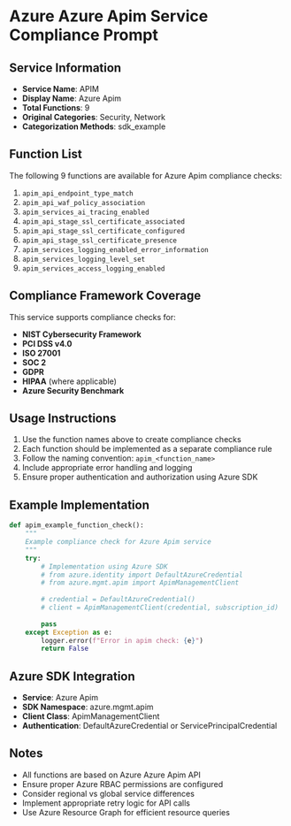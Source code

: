 # Azure Azure Apim Service Compliance Prompt

## Service Information
- **Service Name**: APIM
- **Display Name**: Azure Apim
- **Total Functions**: 9
- **Original Categories**: Security, Network
- **Categorization Methods**: sdk_example

## Function List
The following 9 functions are available for Azure Apim compliance checks:

1. `apim_api_endpoint_type_match`
2. `apim_api_waf_policy_association`
3. `apim_services_ai_tracing_enabled`
4. `apim_api_stage_ssl_certificate_associated`
5. `apim_api_stage_ssl_certificate_configured`
6. `apim_api_stage_ssl_certificate_presence`
7. `apim_services_logging_enabled_error_information`
8. `apim_services_logging_level_set`
9. `apim_services_access_logging_enabled`


## Compliance Framework Coverage
This service supports compliance checks for:
- **NIST Cybersecurity Framework**
- **PCI DSS v4.0**
- **ISO 27001**
- **SOC 2**
- **GDPR**
- **HIPAA** (where applicable)
- **Azure Security Benchmark**

## Usage Instructions
1. Use the function names above to create compliance checks
2. Each function should be implemented as a separate compliance rule
3. Follow the naming convention: `apim_<function_name>`
4. Include appropriate error handling and logging
5. Ensure proper authentication and authorization using Azure SDK

## Example Implementation
```python
def apim_example_function_check():
    """
    Example compliance check for Azure Apim service
    """
    try:
        # Implementation using Azure SDK
        # from azure.identity import DefaultAzureCredential
        # from azure.mgmt.apim import ApimManagementClient
        
        # credential = DefaultAzureCredential()
        # client = ApimManagementClient(credential, subscription_id)
        
        pass
    except Exception as e:
        logger.error(f"Error in apim check: {e}")
        return False
```

## Azure SDK Integration
- **Service**: Azure Apim
- **SDK Namespace**: azure.mgmt.apim
- **Client Class**: ApimManagementClient
- **Authentication**: DefaultAzureCredential or ServicePrincipalCredential

## Notes
- All functions are based on Azure Azure Apim API
- Ensure proper Azure RBAC permissions are configured
- Consider regional vs global service differences
- Implement appropriate retry logic for API calls
- Use Azure Resource Graph for efficient resource queries
